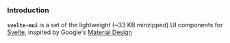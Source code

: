 ### Introduction

**`svelte-mui`** is a set of the lightweight (~33 KB minzipped) UI components for [Svelte](https://svelte.dev), inspired by Google's [Material Design](https://material.io/design/)
